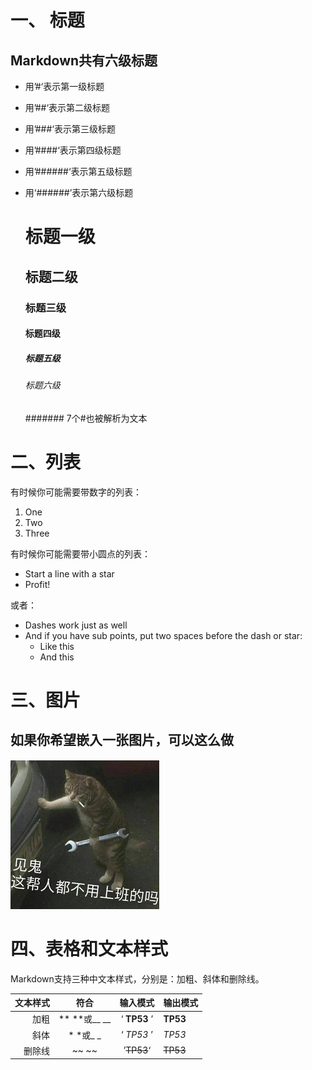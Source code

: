 # 一、 标题

  ## Markdown共有六级标题
  
  * 用’#‘表示第一级标题
  * 用’##‘表示第二级标题
  * 用’###‘表示第三级标题
  * 用’####‘表示第四级标题
  * 用’######‘表示第五级标题
  * 用‘######’表示第六级标题

    # 标题一级
    ## 标题二级
    ### 标题三级
    #### 标题四级
    ##### 标题五级
    ###### 标题六级
    ####### 7个#也被解析为文本

# 二、列表

  有时候你可能需要带数字的列表：

  1. One
  2. Two
  3. Three

  有时候你可能需要带小圆点的列表：

  * Start a line with a star
  * Profit!

  或者：

  - Dashes work just as well
  - And if you have sub points, put two spaces before the dash or star:
    - Like this
    - And this
    
# 三、图片

  ## 如果你希望嵌入一张图片，可以这么做
  ![Yaktocat 的图片](https://github.com/longpang/markdown/blob/master/testimage.png)
  
# 四、表格和文本样式

  Markdown支持三种中文本样式，分别是：加粗、斜体和删除线。
  
  |文本样式|符合|输入模式|输出模式|
  -:|:-:|:-:|:-
  |加粗| ** **或__ __ | ‘ **TP53** ’ | **TP53** |
  |斜体| * *或_ _  |‘ *TP53* ’|*TP53*|
  |删除线| ~~ ~~ |’~~TP53~~‘|~~TP53~~|
  
  


